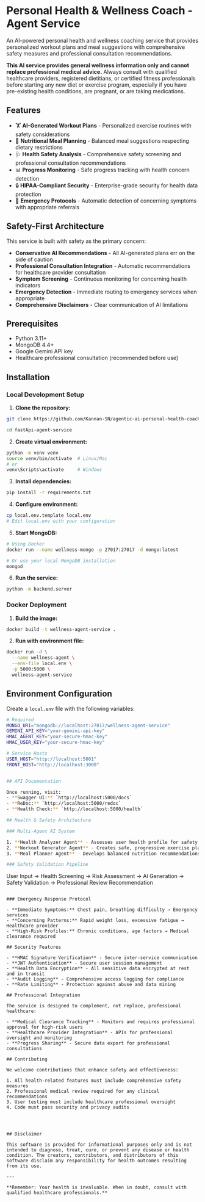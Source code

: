 # Personal Health & Wellness Coach - Agent Service

An AI-powered personal health and wellness coaching service that provides personalized workout plans and meal suggestions with comprehensive safety measures and professional consultation recommendations.


**This AI service provides general wellness information only and cannot replace professional medical advice.** Always consult with qualified healthcare providers, registered dietitians, or certified fitness professionals before starting any new diet or exercise program, especially if you have pre-existing health conditions, are pregnant, or are taking medications.

## Features

- 🏋️ **AI-Generated Workout Plans** - Personalized exercise routines with safety considerations
- 🥗 **Nutritional Meal Planning** - Balanced meal suggestions respecting dietary restrictions
- 🩺 **Health Safety Analysis** - Comprehensive safety screening and professional consultation recommendations
- 📊 **Progress Monitoring** - Safe progress tracking with health concern detection
- 🔒 **HIPAA-Compliant Security** - Enterprise-grade security for health data protection
- 🚨 **Emergency Protocols** - Automatic detection of concerning symptoms with appropriate referrals

## Safety-First Architecture

This service is built with safety as the primary concern:

- **Conservative AI Recommendations** - All AI-generated plans err on the side of caution
- **Professional Consultation Integration** - Automatic recommendations for healthcare provider consultation
- **Symptom Screening** - Continuous monitoring for concerning health indicators
- **Emergency Detection** - Immediate routing to emergency services when appropriate
- **Comprehensive Disclaimers** - Clear communication of AI limitations

## Prerequisites

- Python 3.11+
- MongoDB 4.4+
- Google Gemini API key
- Healthcare professional consultation (recommended before use)

## Installation

### Local Development Setup

1. **Clone the repository:**
```bash
git clone https://github.com/Kannan-SN/agentic-ai-personal-health-coach.git

cd fastApi-agent-service
```

2. **Create virtual environment:**
```bash
python -m venv venv
source venv/bin/activate  # Linux/Mac
# or
venv\Scripts\activate     # Windows
```

3. **Install dependencies:**
```bash
pip install -r requirements.txt
```

4. **Configure environment:**
```bash
cp local.env.template local.env
# Edit local.env with your configuration
```

5. **Start MongoDB:**
```bash
# Using Docker
docker run --name wellness-mongo -p 27017:27017 -d mongo:latest

# Or use your local MongoDB installation
mongod
```

6. **Run the service:**
```bash
python -m backend.server
```

### Docker Deployment

1. **Build the image:**
```bash
docker build -t wellness-agent-service .
```

2. **Run with environment file:**
```bash
docker run -d \
  --name wellness-agent \
  --env-file local.env \
  -p 5000:5000 \
  wellness-agent-service
```

## Environment Configuration

Create a `local.env` file with the following variables:

```bash
# Required
MONGO_URI="mongodb://localhost:27017/wellness-agent-service"
GEMINI_API_KEY="your-gemini-api-key"
HMAC_AGENT_KEY="your-secure-hmac-key"
HMAC_USER_KEY="your-secure-hmac-key"

# Service Hosts
USER_HOST="http://localhost:5001"
FRONT_HOST="http://localhost:3000"


## API Documentation

Once running, visit:
- **Swagger UI:** `http://localhost:5000/docs`
- **ReDoc:** `http://localhost:5000/redoc`
- **Health Check:** `http://localhost:5000/health`

## Health & Safety Architecture

### Multi-Agent AI System

1. **Health Analyzer Agent** - Assesses user health profile for safety risks
2. **Workout Generator Agent** - Creates safe, progressive exercise plans
3. **Meal Planner Agent** - Develops balanced nutrition recommendations

### Safety Validation Pipeline

```
User Input → Health Screening → Risk Assessment → AI Generation → Safety Validation → Professional Review Recommendation
```

### Emergency Response Protocol

- **Immediate Symptoms:** Chest pain, breathing difficulty → Emergency services
- **Concerning Patterns:** Rapid weight loss, excessive fatigue → Healthcare provider
- **High-Risk Profiles:** Chronic conditions, age factors → Medical clearance required

## Security Features

- **HMAC Signature Verification** - Secure inter-service communication
- **JWT Authentication** - Secure user session management
- **Health Data Encryption** - All sensitive data encrypted at rest and in transit
- **Audit Logging** - Comprehensive access logging for compliance
- **Rate Limiting** - Protection against abuse and data mining

## Professional Integration

The service is designed to complement, not replace, professional healthcare:

- **Medical Clearance Tracking** - Monitors and requires professional approval for high-risk users
- **Healthcare Provider Integration** - APIs for professional oversight and monitoring
- **Progress Sharing** - Secure data export for professional consultations

## Contributing

We welcome contributions that enhance safety and effectiveness:

1. All health-related features must include comprehensive safety measures
2. Professional medical review required for any clinical recommendations
3. User testing must include healthcare professional oversight
4. Code must pass security and privacy audits




## Disclaimer

This software is provided for informational purposes only and is not intended to diagnose, treat, cure, or prevent any disease or health condition. The creators, contributors, and distributors of this software disclaim any responsibility for health outcomes resulting from its use.

---

**Remember: Your health is invaluable. When in doubt, consult with qualified healthcare professionals.**